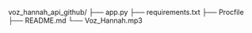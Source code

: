 voz_hannah_api_github/
├── app.py
├── requirements.txt
├── Procfile
├── README.md
└── Voz_Hannah.mp3

